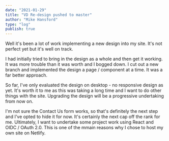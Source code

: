 ```yaml
---
date: "2021-01-29"
title: "VD Re-design pushed to master"
author: "Mike Hansford"
type: "log"
publish: true
---
```

Well it's been a lot of work implementing a new design into my site. It's not perfect yet but it's well on track.

I had initially tried to bring in the design as a whole and then get it working. It was more trouble than it was worth and I bogged down. I cut out a new branch and implemented the design a page / component at a time. It was a far better approach.

So far, I've only evaluated the design on desktop - no responsive design as yet. It's worth it to me as this was taking a long time and I want to do other things with the site. Upgrading the design will be a progressive undertaking from now on. 

I'm not sure the Contact Us form works, so that's definitely the next step and I've opted to hide it for now. It's certainly the next cap off the rank for me. Ultimately, I want to undertake some project work using React and OIDC / OAuth 2.0. This is one of the mmain reasons why I chose to host my own site on Netlify.